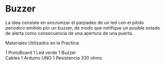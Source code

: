 # Buzzer

La idea consiste en sincronizar el parpadeo de un led con el pitido periodico emitido por un buzzer, de modo que notifique un posible estado de alerta como consecuencia de una apertura de una puerta.

Materiales Utilizados en la Practica:

1 ProtoBoard
1 Led verde
1 Buzzer  
Cables 
1 Arduino UNO
1 Resistencia 330 ohms


